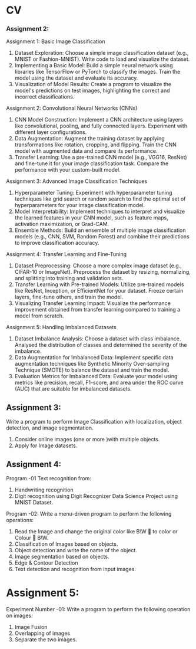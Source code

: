 # CV

### Assignment 2:

Assignment 1: Basic Image Classification
1. Dataset Exploration: Choose a simple image classification dataset (e.g., MNIST or Fashion-MNIST).
Write code to load and visualize the dataset.
2. Implementing a Basic Model: Build a simple neural network using libraries like TensorFlow or
PyTorch to classify the images. Train the model using the dataset and evaluate its accuracy.
3. Visualization of Model Results: Create a program to visualize the model&#39;s predictions on test images,
highlighting the correct and incorrect classifications.

Assignment 2: Convolutional Neural Networks (CNNs)
1. CNN Model Construction: Implement a CNN architecture using layers like convolutional, pooling,
and fully connected layers. Experiment with different layer configurations.
2. Data Augmentation: Augment the training dataset by applying transformations like rotation,
cropping, and flipping. Train the CNN model with augmented data and compare its performance.
3. Transfer Learning: Use a pre-trained CNN model (e.g., VGG16, ResNet) and fine-tune it for your
image classification task. Compare the performance with your custom-built model.

Assignment 3: Advanced Image Classification Techniques
1. Hyperparameter Tuning: Experiment with hyperparameter tuning techniques like grid search or
random search to find the optimal set of hyperparameters for your image classification model.
2. Model Interpretability: Implement techniques to interpret and visualize the learned features in your
CNN model, such as feature maps, activation maximization, or Grad-CAM.
3. Ensemble Methods: Build an ensemble of multiple image classification models (e.g., CNN, SVM,
Random Forest) and combine their predictions to improve classification accuracy.

Assignment 4: Transfer Learning and Fine-Tuning
1. Dataset Preprocessing: Choose a more complex image dataset (e.g., CIFAR-10 or ImageNet).
Preprocess the dataset by resizing, normalizing, and splitting into training and validation sets.
2. Transfer Learning with Pre-trained Models: Utilize pre-trained models like ResNet, Inception, or
EfficientNet for your dataset. Freeze certain layers, fine-tune others, and train the model.
3. Visualizing Transfer Learning Impact: Visualize the performance improvement obtained from transfer
learning compared to training a model from scratch.

Assignment 5: Handling Imbalanced Datasets
1. Dataset Imbalance Analysis: Choose a dataset with class imbalance. Analysed the distribution of
classes and determined the severity of the imbalance.
2. Data Augmentation for Imbalanced Data: Implement specific data augmentation techniques like
Synthetic Minority Over-sampling Technique (SMOTE) to balance the dataset and train the model.
3. Evaluation Metrics for Imbalanced Data: Evaluate your model using metrics like precision, recall,
F1-score, and area under the ROC curve (AUC) that are suitable for imbalanced datasets.


## Assignment 3:
Write a program to perform Image Classification with localization, object
detection, and image segmentation.
1. Consider online images (one or more )with multiple objects.
2.  Apply for Image datasets.

## Assignment 4:
Program -01 Text recognition from:
1. Handwriting recognition
2. Digit recognition using Digit Recognizer Data Science Project using MNIST Dataset.

Program -02: Write a menu-driven program to perform the following operations:
1. Read the Image and change the original color like B\W  to color or Colour  B\W.
2. Classification of Images based on objects.
3. Object detection and write the name of the object.
4. Image segmentation based on objects.
5. Edge &amp; Contour Detection
6. Text detection and recognition from input images.

# Assignment 5:
Experiment Number -01: Write a program to perform the following operation on images:
1. Image Fusion
2. Overlapping of images
3. Separate the two images.
